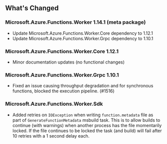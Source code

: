 ## What's Changed

<!-- Please add your release notes in the following format:
- My change description (#PR/#issue)
-->

### Microsoft.Azure.Functions.Worker 1.14.1 (meta package)
- Update Microsoft.Azure.Functions.Worker.Core dependency to 1.12.1
- Update Microsoft.Azure.Functions.Worker.Grpc dependency to 1.10.1
### Microsoft.Azure.Functions.Worker.Core 1.12.1
- Minor documentation updates (no functional changes)
### Microsoft.Azure.Functions.Worker.Grpc 1.10.1
- Fixed an issue causing throughput degradation and for synchronous functions, blocked the execution pipeline. (#1516)
### Microsoft.Azure.Functions.Worker.Sdk
- Added retries on `IOException` when writing `function.metadata` file as part of `GenerateFunctionMetadata` msbuild task. This is to allow builds to continue (with warnings) when another process has the file momentarily locked. If the file continues to be locked the task (and build) will fail after 10 retries with a 1 second delay each.
